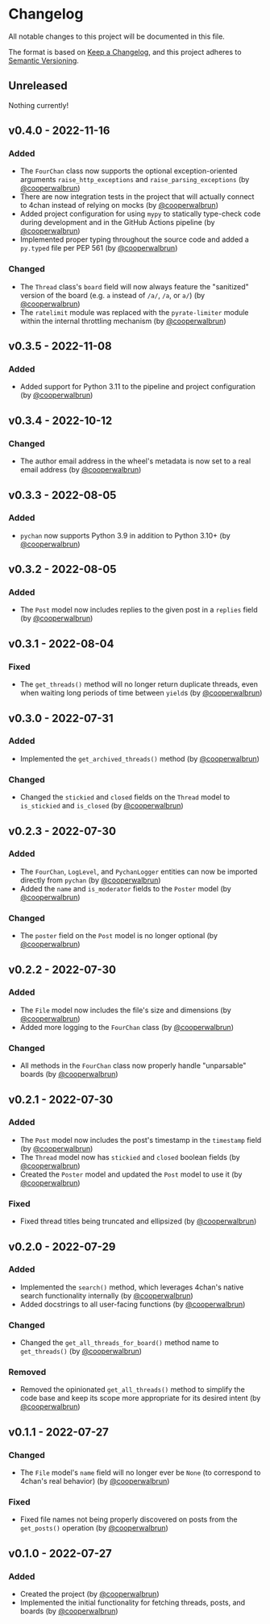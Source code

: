 # Changelog

All notable changes to this project will be documented in this file.

The format is based on [Keep a Changelog](https://keepachangelog.com/en/1.1.0/),
and this project adheres to [Semantic Versioning](https://semver.org/spec/v2.0.0.html).

## Unreleased

Nothing currently!

## v0.4.0 - 2022-11-16

### Added

* The `FourChan` class now supports the optional exception-oriented arguments `raise_http_exceptions` and `raise_parsing_exceptions` (by [@cooperwalbrun](https://github.com/cooperwalbrun))
* There are now integration tests in the project that will actually connect to 4chan instead of relying on mocks (by [@cooperwalbrun](https://github.com/cooperwalbrun))
* Added project configuration for using `mypy` to statically type-check code during development and in the GitHub Actions pipeline (by [@cooperwalbrun](https://github.com/cooperwalbrun))
* Implemented proper typing throughout the source code and added a `py.typed` file per PEP 561 (by [@cooperwalbrun](https://github.com/cooperwalbrun))

### Changed

* The `Thread` class's `board` field will now always feature the "sanitized" version of the board (e.g. `a` instead of `/a/`, `/a`, or `a/`) (by [@cooperwalbrun](https://github.com/cooperwalbrun))
* The `ratelimit` module was replaced with the `pyrate-limiter` module within the internal throttling mechanism (by [@cooperwalbrun](https://github.com/cooperwalbrun))

## v0.3.5 - 2022-11-08

### Added

* Added support for Python 3.11 to the pipeline and project configuration (by [@cooperwalbrun](https://github.com/cooperwalbrun))

## v0.3.4 - 2022-10-12

### Changed

* The author email address in the wheel's metadata is now set to a real email address (by [@cooperwalbrun](https://github.com/cooperwalbrun))

## v0.3.3 - 2022-08-05

### Added

* `pychan` now supports Python 3.9 in addition to Python 3.10+ (by [@cooperwalbrun](https://github.com/cooperwalbrun))

## v0.3.2 - 2022-08-05

### Added

* The `Post` model now includes replies to the given post in a `replies` field (by [@cooperwalbrun](https://github.com/cooperwalbrun))

## v0.3.1 - 2022-08-04

### Fixed

* The `get_threads()` method will no longer return duplicate threads, even when waiting long periods of time between `yield`s (by [@cooperwalbrun](https://github.com/cooperwalbrun))

## v0.3.0 - 2022-07-31

### Added

* Implemented the `get_archived_threads()` method (by [@cooperwalbrun](https://github.com/cooperwalbrun))

### Changed

* Changed the `stickied` and `closed` fields on the `Thread` model to `is_stickied` and `is_closed` (by [@cooperwalbrun](https://github.com/cooperwalbrun))

## v0.2.3 - 2022-07-30

### Added

* The `FourChan`, `LogLevel`, and `PychanLogger` entities can now be imported directly from `pychan` (by [@cooperwalbrun](https://github.com/cooperwalbrun))
* Added the `name` and `is_moderator` fields to the `Poster` model (by [@cooperwalbrun](https://github.com/cooperwalbrun))

### Changed

* The `poster` field on the `Post` model is no longer optional (by [@cooperwalbrun](https://github.com/cooperwalbrun))

## v0.2.2 - 2022-07-30

### Added

* The `File` model now includes the file's size and dimensions (by [@cooperwalbrun](https://github.com/cooperwalbrun))
* Added more logging to the `FourChan` class (by [@cooperwalbrun](https://github.com/cooperwalbrun))

### Changed

* All methods in the `FourChan` class now properly handle "unparsable" boards (by [@cooperwalbrun](https://github.com/cooperwalbrun))

## v0.2.1 - 2022-07-30

### Added

* The `Post` model now includes the post's timestamp in the `timestamp` field (by [@cooperwalbrun](https://github.com/cooperwalbrun))
* The `Thread` model now has `stickied` and `closed` boolean fields (by [@cooperwalbrun](https://github.com/cooperwalbrun))
* Created the `Poster` model and updated the `Post` model to use it (by [@cooperwalbrun](https://github.com/cooperwalbrun))

### Fixed

* Fixed thread titles being truncated and ellipsized (by [@cooperwalbrun](https://github.com/cooperwalbrun))

## v0.2.0 - 2022-07-29

### Added

* Implemented the `search()` method, which leverages 4chan's native search functionality internally (by [@cooperwalbrun](https://github.com/cooperwalbrun))
* Added docstrings to all user-facing functions (by [@cooperwalbrun](https://github.com/cooperwalbrun))

### Changed

* Changed the `get_all_threads_for_board()` method name to `get_threads()` (by [@cooperwalbrun](https://github.com/cooperwalbrun))

### Removed

* Removed the opinionated `get_all_threads()` method to simplify the code base and keep its scope more appropriate for its desired intent (by [@cooperwalbrun](https://github.com/cooperwalbrun))

## v0.1.1 - 2022-07-27

### Changed

* The `File` model's `name` field will no longer ever be `None` (to correspond to 4chan's real behavior) (by [@cooperwalbrun](https://github.com/cooperwalbrun))

### Fixed

* Fixed file names not being properly discovered on posts from the `get_posts()` operation (by [@cooperwalbrun](https://github.com/cooperwalbrun))

## v0.1.0 - 2022-07-27

### Added

* Created the project (by [@cooperwalbrun](https://github.com/cooperwalbrun))
* Implemented the initial functionality for fetching threads, posts, and boards (by [@cooperwalbrun](https://github.com/cooperwalbrun))
